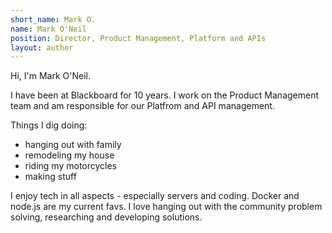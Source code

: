 ```yaml
---
short_name: Mark O.
name: Mark O'Neil
position: Director, Product Management, Platform and APIs
layout: author
---
```


Hi, I'm Mark O'Neil. 

I have been at Blackboard for 10 years. I work on the Product Management team and am responsible for our Platfrom and API management.

Things I dig doing: 
- hanging out with family
- remodeling my house
- riding my motorcycles
- making stuff

I enjoy tech in all aspects - especially servers and coding. Docker and node.js are my current favs. 
I love hanging out with the community problem solving, researching and developing solutions.
